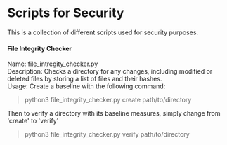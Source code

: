 # Scripts for Security
This is a collection of different scripts used for security purposes.

#### File Integrity Checker
Name: file_intregity_checker.py <br>
Description: Checks a directory for any changes, including modified or deleted files by storing a list of files and their hashes. <br>
Usage: Create a baseline with the following command: <br>
> python3 file_integrity_checker.py create path/to/directory

Then to verify a directory with its baseline measures, simply change from 'create' to 'verify'

> python3 file_integrity_checker.py verify path/to/directory
